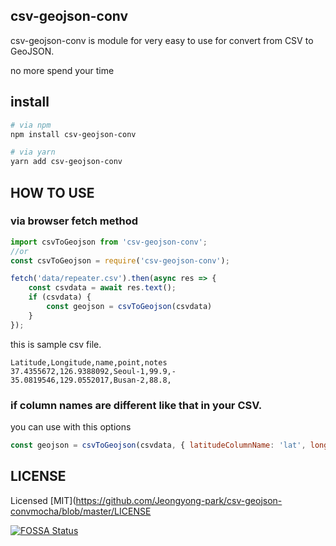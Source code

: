 ## csv-geojson-conv

csv-geojson-conv is module for very easy to use for convert from CSV to GeoJSON.

no more spend your time 

## install

``` sh
# via npm
npm install csv-geojson-conv

# via yarn
yarn add csv-geojson-conv
```

## HOW TO USE

### via browser fetch method

```js
import csvToGeojson from 'csv-geojson-conv';
//or
const csvToGeojson = require('csv-geojson-conv');

fetch('data/repeater.csv').then(async res => {
    const csvdata = await res.text();
    if (csvdata) {
        const geojson = csvToGeojson(csvdata) 
    }
});
```

this is sample csv file.
```csv
Latitude,Longitude,name,point,notes
37.4355672,126.9388092,Seoul-1,99.9,-
35.0819546,129.0552017,Busan-2,88.8,
```

### if column names are different like that in your CSV.

you can use with this options

```js
const geojson = csvToGeojson(csvdata, { latitudeColumnName: 'lat', longitudeColumnName: 'lon' })
```

## LICENSE

Licensed [MIT](https://github.com/Jeongyong-park/csv-geojson-convmocha/blob/master/LICENSE

[![FOSSA Status](https://app.fossa.com/api/projects/git%2Bgithub.com%2FJeongyong-park%2Fcsv-geojson-conv.svg?type=large)](https://app.fossa.com/projects/git%2Bgithub.com%2FJeongyong-park%2Fcsv-geojson-conv?ref=badge_large)